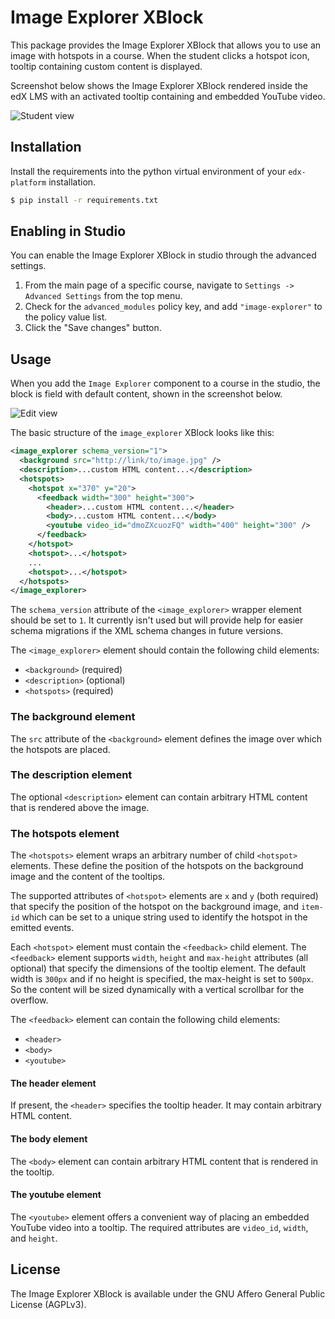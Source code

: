Image Explorer XBlock
=====================

This package provides the Image Explorer XBlock that allows you to
use an image with hotspots in a course. When the student clicks a
hotspot icon, tooltip containing custom content is displayed.

Screenshot below shows the Image Explorer XBlock rendered inside the
edX LMS with an activated tooltip containing and embedded YouTube video.

![Student view](https://raw.githubusercontent.com/edx-solutions/xblock-image-explorer/3b67392a73edcd606f4e3fb30cfa8b3cc20720d3/doc/img/student-view.png)

Installation
------------

Install the requirements into the python virtual environment of your
`edx-platform` installation.

```bash
$ pip install -r requirements.txt
```

Enabling in Studio
------------------

You can enable the Image Explorer XBlock in studio through the
advanced settings.

1. From the main page of a specific course, navigate to `Settings ->
   Advanced Settings` from the top menu.
2. Check for the `advanced_modules` policy key, and add
   `"image-explorer"` to the policy value list.
3. Click the "Save changes" button.

Usage
-----

When you add the `Image Explorer` component to a course in the studio,
the block is field with default content, shown in the screenshot below.

![Edit view](https://raw.githubusercontent.com/edx-solutions/xblock-image-explorer/3b67392a73edcd606f4e3fb30cfa8b3cc20720d3/doc/img/edit-view.png)

The basic structure of the `image_explorer` XBlock looks like this:

```xml
<image_explorer schema_version="1">
  <background src="http://link/to/image.jpg" />
  <description>...custom HTML content...</description>
  <hotspots>
    <hotspot x="370" y="20">
      <feedback width="300" height="300">
        <header>...custom HTML content...</header>
        <body>...custom HTML content...</body>
        <youtube video_id="dmoZXcuozFQ" width="400" height="300" />
      </feedback>
    </hotspot>
    <hotspot>...</hotspot>
    ...
    <hotspot>...</hotspot>
  </hotspots>
</image_explorer>
```

The `schema_version` attribute of the `<image_explorer>` wrapper
element should be set to `1`. It currently isn't used but will provide
help for easier schema migrations if the XML schema changes in future
versions.

The `<image_explorer>` element should contain the following child
elements:

* `<background>` (required)
* `<description>` (optional)
* `<hotspots>` (required)

### The background element

The `src` attribute of the `<background>` element defines the image
over which the hotspots are placed.

### The description element

The optional `<description>` element can contain arbitrary HTML
content that is rendered above the image.

### The hotspots element

The `<hotspots>` element wraps an arbitrary number of child
`<hotspot>` elements. These define the position of the hotspots on the
background image and the content of the tooltips.

The supported attributes of `<hotspot>` elements are `x` and `y` (both
required) that specify the position of the hotspot on the background
image, and `item-id` which can be set to a unique string used to
identify the hotspot in the emitted events.

Each `<hotspot>` element must contain the `<feedback>` child
element. The `<feedback>` element supports `width`, `height` and `max-height`
attributes (all optional) that specify the dimensions of the tooltip
element. The default width is `300px` and if no height is specified, the
max-height is set to `500px`. So the content will be sized dynamically with a
vertical scrollbar for the overflow.

The `<feedback>` element can contain the following child elements:

* `<header>`
* `<body>`
* `<youtube>`

#### The header element

If present, the `<header>` specifies the tooltip header. It may
contain arbitrary HTML content.

#### The body element

The `<body>` element can contain arbitrary HTML content that is
rendered in the tooltip.

#### The youtube element

The `<youtube>` element offers a convenient way of placing an embedded
YouTube video into a tooltip. The required attributes are `video_id`,
`width`, and `height`.

License
-------

The Image Explorer XBlock is available under the GNU Affero General
Public License (AGPLv3).
